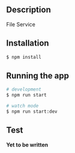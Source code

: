 ## Description

File Service

## Installation

```bash
$ npm install
```

## Running the app

```bash
# development
$ npm run start

# watch mode
$ npm run start:dev
```

## Test

**Yet to be written**
